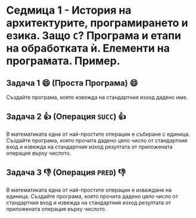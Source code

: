 # Седмица 1 - История на архитектурите, програмирането и езика. Защо `C`? Програма и етапи на обработката ѝ. Елементи на програмата. Пример.



## Задача 1 😄 (Проста Програма) 😄

Създайте програма, която извежда на стандартния изход дадено име.


## Задача 2 :+1: (Операция `SUCC`) :+1:

В математиката една от най-простите операции е събиране с единица. Създайте програма, която прочита дадено цяло число от стандартния вход и извежда на стандартния изход резултата от приложената операция върху числото.


## Задача 3 :-1: (Операция `PRED`) :-1:

В математиката една от най-простите операции е изваждане на единица. Създайте програма, която прочита дадено цяло число от стандартния вход и извежда на стандартния изход резултата от приложената операция върху числото.
